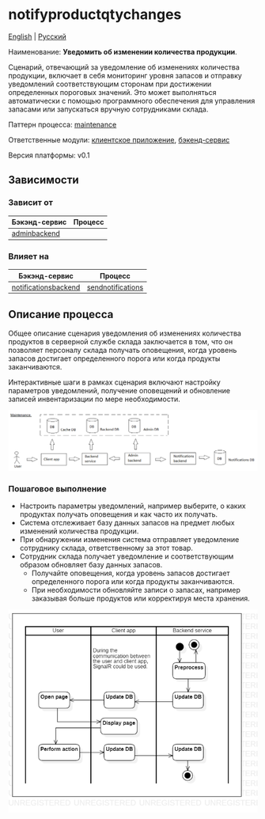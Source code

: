 # notifyproductqtychanges

[English](notifyproductqtychanges.md) | [Русский](notifyproductqtychanges.ru.md)

Наименование: **Уведомить об изменении количества продукции**.

Сценарий, отвечающий за уведомление об изменениях количества продукции, включает в себя мониторинг уровня запасов и отправку уведомлений соответствующим сторонам при достижении определенных пороговых значений.
Это может выполняться автоматически с помощью программного обеспечения для управления запасами или запускаться вручную сотрудниками склада.

Паттерн процесса: [maintenance](../../processpatterns/maintenance.ru.md)

Ответственные модули: [клиентское приложение](../../frontend/warehouseclient.md), [бэкенд-сервис](../../backend/warehousebackend.md)

Версия платформы: v0.1

## Зависимости

### Зависит от

| Бэкэнд-сервис | Процесс |
| --- | ---- |
| [adminbackend](../../backend/adminbackend.ru.md) | |

### Влияет на

| Бэкэнд-сервис | Процесс |
| --- | ---- |
| [notificationsbackend](../../backend/notificationsbackend.ru.md) | [sendnotifications](../notificationsbackend/sendnotifications.ru.md) |

## Описание процесса

Общее описание сценария уведомления об изменениях количества продуктов в серверной службе склада заключается в том, что он позволяет персоналу склада получать оповещения, когда уровень запасов достигает определенного порога или когда продукты заканчиваются.

Интерактивные шаги в рамках сценария включают настройку параметров уведомлений, получение оповещений и обновление записей инвентаризации по мере необходимости.

![maintenance_overall](../../img/processpatterns/maintenance_overall.png)

### Пошаговое выполнение

- Настроить параметры уведомлений, например выберите, о каких продуктах получать оповещения и как часто их получать.
- Система отслеживает базу данных запасов на предмет любых изменений количества продукции.
- При обнаружении изменения система отправляет уведомление сотруднику склада, ответственному за этот товар.
- Сотрудник склада получает уведомление и соответствующим образом обновляет базу данных запасов.
    - Получайте оповещения, когда уровень запасов достигает определенного порога или когда продукты заканчиваются.
    - При необходимости обновляйте записи о запасах, например заказывая больше продуктов или корректируя места хранения.

![customer.rateorder](../../img/activitydiagrams/customer.rateorder.png)
